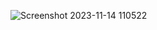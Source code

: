 
![Screenshot 2023-11-14 110522](https://github.com/ShubhiSharma88/TravelAssistAI/assets/16680564/8ac158f5-046f-4768-a87c-b06d35442d5e)
